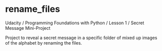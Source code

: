 # rename_files
Udacity / Programming Foundations with Python / Lesson 1 / Secret Message Mini-Project

Project to reveal a secret message in a specific folder of mixed up images of the alphabet by renaming the files.
